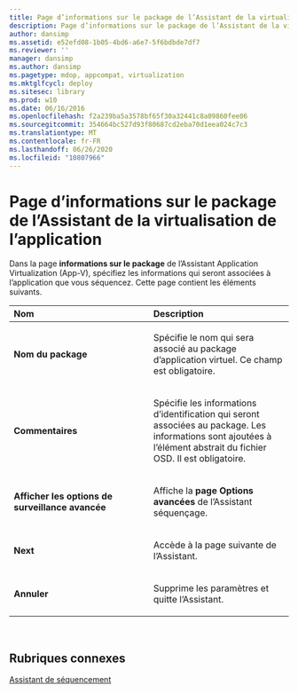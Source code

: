 ```yaml
---
title: Page d’informations sur le package de l’Assistant de la virtualisation de l’application
description: Page d’informations sur le package de l’Assistant de la virtualisation de l’application
author: dansimp
ms.assetid: e52efd08-1b05-4bd6-a6e7-5f6bdbde7df7
ms.reviewer: ''
manager: dansimp
ms.author: dansimp
ms.pagetype: mdop, appcompat, virtualization
ms.mktglfcycl: deploy
ms.sitesec: library
ms.prod: w10
ms.date: 06/16/2016
ms.openlocfilehash: f2a239ba5a3578bf65f30a32441c8a09860fee06
ms.sourcegitcommit: 354664bc527d93f80687cd2eba70d1eea024c7c3
ms.translationtype: MT
ms.contentlocale: fr-FR
ms.lasthandoff: 06/26/2020
ms.locfileid: "10807966"
---
```

# Page d’informations sur le package de l’Assistant de la virtualisation de l’application


Dans la page **informations sur le package** de l’Assistant Application Virtualization (App-V), spécifiez les informations qui seront associées à l’application que vous séquencez. Cette page contient les éléments suivants.

<table>
<colgroup>
<col width="50%" />
<col width="50%" />
</colgroup>
<thead>
<tr class="header">
<th align="left">Nom</th>
<th align="left">Description</th>
</tr>
</thead>
<tbody>
<tr class="odd">
<td align="left"><p><strong>Nom du package</strong></p></td>
<td align="left"><p>Spécifie le nom qui sera associé au package d’application virtuel. Ce champ est obligatoire.</p></td>
</tr>
<tr class="even">
<td align="left"><p><strong>Commentaires</strong></p></td>
<td align="left"><p>Spécifie les informations d’identification qui seront associées au package. Les informations sont ajoutées à l’élément abstrait du fichier OSD. Il est obligatoire.</p></td>
</tr>
<tr class="odd">
<td align="left"><p><strong>Afficher les options de surveillance avancée</strong></p></td>
<td align="left"><p>Affiche la <strong> page Options avancées </strong> de l’Assistant séquençage.</p></td>
</tr>
<tr class="even">
<td align="left"><p><strong>Next</strong></p></td>
<td align="left"><p>Accède à la page suivante de l’Assistant.</p></td>
</tr>
<tr class="odd">
<td align="left"><p><strong>Annuler</strong></p></td>
<td align="left"><p>Supprime les paramètres et quitte l’Assistant.</p></td>
</tr>
</tbody>
</table>

 

## Rubriques connexes


[Assistant de séquencement](sequencing-wizard.md)

 

 





